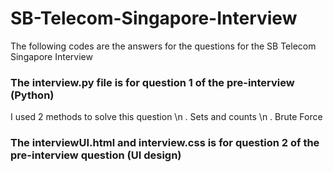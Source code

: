 # SB-Telecom-Singapore-Interview
The following codes are the answers for the questions for the SB Telecom Singapore Interview 


### The interview.py file is for question 1 of the pre-interview (Python)
I used 2 methods to solve this question \n
. Sets and counts \n
. Brute Force

### The interviewUI.html and interview.css is for question 2 of the pre-interview question (UI design)
